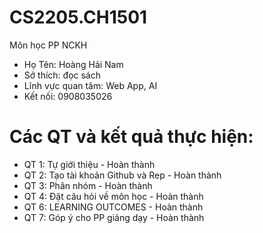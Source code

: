 # CS2205.CH1501
Môn học PP NCKH
- Họ Tên: Hoàng Hải Nam
- Sở thích: đọc sách
- Lĩnh vực quan tâm: Web App, AI
- Kết nối: 0908035026

# Các QT và kết quả thực hiện:
- QT 1: Tự giới thiệu - Hoàn thành
- QT 2: Tạo tài khoản Github và Rep - Hoàn thành
- QT 3: Phân nhóm - Hoàn thành
- QT 4: Đặt câu hỏi về môn học - Hoàn thành
- QT 6: LEARNING OUTCOMES - Hoàn thành
- QT 7: Góp ý cho PP giảng dạy - Hoàn thành
